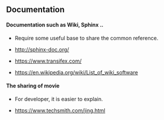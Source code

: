 ## Documentation

#### Documentation such as Wiki, Sphinx ..

- Require some useful base to share the common reference.

- http://sphinx-doc.org/

- https://www.transifex.com/

- https://en.wikipedia.org/wiki/List_of_wiki_software


#### The sharing of movie

- For developer, it is easier to explain.

- https://www.techsmith.com/jing.html

